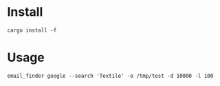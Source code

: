 
# Install

```
cargo install -f 
```

# Usage

```
email_finder google --search 'Textile' -o /tmp/test -d 10000 -l 100
```

